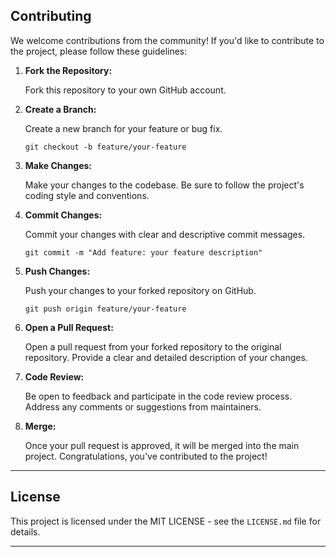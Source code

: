 <h2 id="contributing">Contributing</h2>

<p>We welcome contributions from the community! If you'd like to contribute to the project, please follow these guidelines:</p>

<ol>
  <li><strong>Fork the Repository:</strong>
    <p>Fork this repository to your own GitHub account.</p>
  </li>
  <li><strong>Create a Branch:</strong>
    <p>Create a new branch for your feature or bug fix.</p>
    <pre><code>git checkout -b feature/your-feature</code></pre>
  </li>
  <li><strong>Make Changes:</strong>
    <p>Make your changes to the codebase. Be sure to follow the project's coding style and conventions.</p>
  </li>
  <li><strong>Commit Changes:</strong>
    <p>Commit your changes with clear and descriptive commit messages.</p>
    <pre><code>git commit -m "Add feature: your feature description"</code></pre>
  </li>
  <li><strong>Push Changes:</strong>
    <p>Push your changes to your forked repository on GitHub.</p>
    <pre><code>git push origin feature/your-feature</code></pre>
  </li>
  <li><strong>Open a Pull Request:</strong>
    <p>Open a pull request from your forked repository to the original repository. Provide a clear and detailed description of your changes.</p>
  </li>
  <li><strong>Code Review:</strong>
    <p>Be open to feedback and participate in the code review process. Address any comments or suggestions from maintainers.</p>
  </li>
  <li><strong>Merge:</strong>
    <p>Once your pull request is approved, it will be merged into the main project. Congratulations, you've contributed to the project!</p>
  </li>
</ol>

<hr>
<h2 id="license">License</h2>

<p>This project is licensed under the MIT LICENSE - see the <code>LICENSE.md</code> file for details.</p>
<hr>